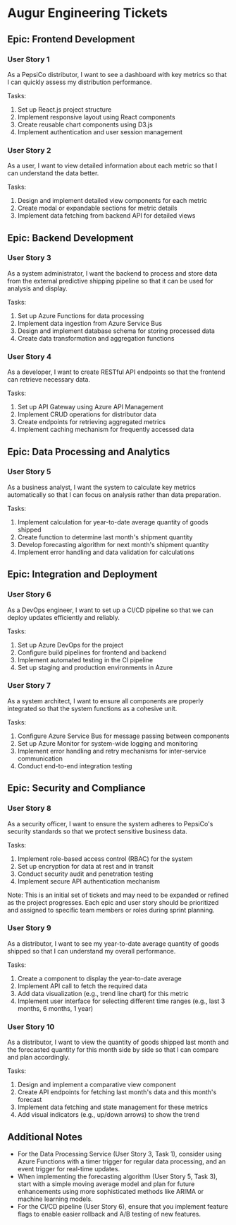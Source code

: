# Augur Engineering Tickets

## Epic: Frontend Development

### User Story 1

As a PepsiCo distributor, I want to see a dashboard with key metrics so that I can quickly assess my distribution performance.

Tasks:

1. Set up React.js project structure
2. Implement responsive layout using React components
3. Create reusable chart components using D3.js
4. Implement authentication and user session management

### User Story 2

As a user, I want to view detailed information about each metric so that I can understand the data better.

Tasks:

1. Design and implement detailed view components for each metric
2. Create modal or expandable sections for metric details
3. Implement data fetching from backend API for detailed views

## Epic: Backend Development

### User Story 3

As a system administrator, I want the backend to process and store data from the external predictive shipping pipeline so that it can be used for analysis and display.

Tasks:

1. Set up Azure Functions for data processing
2. Implement data ingestion from Azure Service Bus
3. Design and implement database schema for storing processed data
4. Create data transformation and aggregation functions

### User Story 4

As a developer, I want to create RESTful API endpoints so that the frontend can retrieve necessary data.

Tasks:

1. Set up API Gateway using Azure API Management
2. Implement CRUD operations for distributor data
3. Create endpoints for retrieving aggregated metrics
4. Implement caching mechanism for frequently accessed data

## Epic: Data Processing and Analytics

### User Story 5

As a business analyst, I want the system to calculate key metrics automatically so that I can focus on analysis rather than data preparation.

Tasks:

1. Implement calculation for year-to-date average quantity of goods shipped
2. Create function to determine last month's shipment quantity
3. Develop forecasting algorithm for next month's shipment quantity
4. Implement error handling and data validation for calculations

## Epic: Integration and Deployment

### User Story 6

As a DevOps engineer, I want to set up a CI/CD pipeline so that we can deploy updates efficiently and reliably.

Tasks:

1. Set up Azure DevOps for the project
2. Configure build pipelines for frontend and backend
3. Implement automated testing in the CI pipeline
4. Set up staging and production environments in Azure

### User Story 7

As a system architect, I want to ensure all components are properly integrated so that the system functions as a cohesive unit.

Tasks:

1. Configure Azure Service Bus for message passing between components
2. Set up Azure Monitor for system-wide logging and monitoring
3. Implement error handling and retry mechanisms for inter-service communication
4. Conduct end-to-end integration testing

## Epic: Security and Compliance

### User Story 8

As a security officer, I want to ensure the system adheres to PepsiCo's security standards so that we protect sensitive business data.

Tasks:

1. Implement role-based access control (RBAC) for the system
2. Set up encryption for data at rest and in transit
3. Conduct security audit and penetration testing
4. Implement secure API authentication mechanism

Note: This is an initial set of tickets and may need to be expanded or refined as the project progresses. Each epic and user story should be prioritized and assigned to specific team members or roles during sprint planning.

### User Story 9

As a distributor, I want to see my year-to-date average quantity of goods shipped so that I can understand my overall performance.

Tasks:

1. Create a component to display the year-to-date average
2. Implement API call to fetch the required data
3. Add data visualization (e.g., trend line chart) for this metric
4. Implement user interface for selecting different time ranges (e.g., last 3 months, 6 months, 1 year)

### User Story 10

As a distributor, I want to view the quantity of goods shipped last month and the forecasted quantity for this month side by side so that I can compare and plan accordingly.

Tasks:

1. Design and implement a comparative view component
2. Create API endpoints for fetching last month's data and this month's forecast
3. Implement data fetching and state management for these metrics
4. Add visual indicators (e.g., up/down arrows) to show the trend

## Additional Notes

- For the Data Processing Service (User Story 3, Task 1), consider using Azure Functions with a timer trigger for regular data processing, and an event trigger for real-time updates.
- When implementing the forecasting algorithm (User Story 5, Task 3), start with a simple moving average model and plan for future enhancements using more sophisticated methods like ARIMA or machine learning models.
- For the CI/CD pipeline (User Story 6), ensure that you implement feature flags to enable easier rollback and A/B testing of new features.
